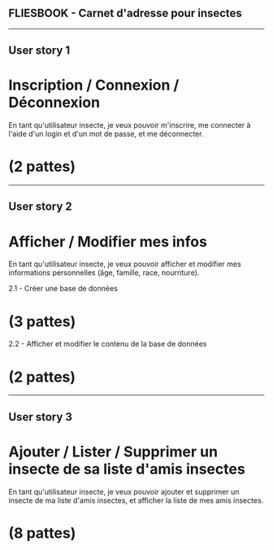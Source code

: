 

## FLIESBOOK - Carnet d'adresse pour insectes

---

## User story 1
# Inscription / Connexion / Déconnexion 

En tant qu'utilisateur insecte, je veux pouvoir m'inscrire, me connecter à l'aide d'un login et d'un mot de passe, et me déconnecter.

# (2 pattes)

---

## User story 2
# Afficher / Modifier mes infos

En tant qu'utilisateur insecte, je veux pouvoir afficher et modifier mes informations personnelles (âge, famille, race, nourriture).

2.1 - Créer une base de données 
# (3 pattes)

2.2 - Afficher et modifier le contenu de la base de données 
# (2 pattes)

---

## User story 3
# Ajouter / Lister / Supprimer un insecte de sa liste d'amis insectes

En tant qu'utilisateur insecte, je veux pouvoir ajouter et supprimer un insecte de ma liste d'amis insectes, et afficher la liste de mes amis insectes.

# (8 pattes)
